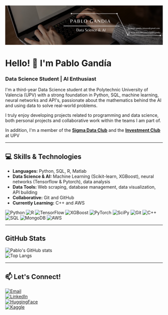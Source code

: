 <p align="center">
  <img src="github.png" alt="Banner">
</p>

# Hello! 👋 I'm Pablo Gandía

### Data Science Student | AI Enthusiast

I'm a third-year Data Science student at the Polytechnic University of Valencia (UPV) with a strong foundation in Python, SQL, machine learning, neural networks and API's, passionate about the mathematics behind the AI and using data to solve real-world problems.

I truly enjoy developing projects related to programming and data science, both personal projects and collaborative work within the teams I am part of.

In addition, I'm a member of the [**Sigma Data Club**](https://www.linkedin.com/company/sigma-data-club-upv/posts/?feedView=all) and the [**Investment Club**](https://www.linkedin.com/company/upv-investment-club/posts/?feedView=all) at UPV

---

## 💻 Skills & Technologies

- **Languages:** Python, SQL, R, Matlab
- **Data Science & AI:** Machine Learning (Scikit-learn, XGBoost), neural networks (Tensorflow & Pytorch), data analysis
- **Data Tools:** Web scraping, database management, data visualization, API building
- **Collaborative:** Git and GitHub
- **Currently Learning:** C++ and AWS

<p align="left">
  <!-- Python -->
  <img src="https://img.shields.io/badge/Python-3776AB?style=flat&logo=python&logoColor=white" alt="Python"/>

  <!-- R -->
  <img src="https://img.shields.io/badge/R-276DC3?style=flat&logo=r&logoColor=white" alt="R"/>

  <!-- TensorFlow -->
  <img src="https://img.shields.io/badge/TensorFlow-FF6F00?style=flat&logo=tensorflow&logoColor=white" alt="TensorFlow"/>

  <!-- XGBoost -->
  <img src="https://img.shields.io/badge/XGBoost-3A6E4F?style=flat&logo=xgboost&logoColor=white" alt="XGBoost"/>

  <!-- PyTorch -->
  <img src="https://img.shields.io/badge/PyTorch-EE4C2C?style=flat&logo=pytorch&logoColor=white" alt="PyTorch"/>

  <!-- SciPy -->
  <img src="https://img.shields.io/badge/SciPy-8C4DFF?style=flat&logo=scipy&logoColor=white" alt="SciPy"/>
  
  <!-- Git -->
  <img src="https://img.shields.io/badge/Git-F05032?style=flat&logo=git&logoColor=white" alt="Git"/>
  
  <!-- C++ -->
  <img src="https://img.shields.io/badge/C%2B%2B-00599C?style=flat&logo=c%2B%2B&logoColor=white" alt="C++"/>
  
  <!-- SQL -->
  <img src="https://img.shields.io/badge/SQL-4479A1?style=flat&logo=postgresql&logoColor=white" alt="SQL"/>

  <!-- MongoDB -->
  <img src="https://img.shields.io/badge/MongoDB-47A248?style=flat&logo=mongodb&logoColor=white" alt="MongoDB"/>

  <!-- AWS -->
  <img src="https://img.shields.io/badge/AWS-232F3E?style=flat&logo=amazon-aws&logoColor=FF9900" alt="AWS"/>
</p>


---

## GitHub Stats

![Pablo's GitHub stats](https://github-readme-stats.vercel.app/api?username=gandpablo&show_icons=true&theme=tokyonight)  
![Top Langs](https://github-readme-stats.vercel.app/api/top-langs/?username=gandpablo&layout=compact&theme=tokyonight)

---

## 📫 Let's Connect!

[![Email](https://img.shields.io/badge/Email-pablo.gandia.minana%40gmail.com-D14836?style=for-the-badge&logo=gmail&logoColor=white&logoWidth=40)](mailto:pablo.gandia.minana@gmail.com)  
[![LinkedIn](https://img.shields.io/badge/LinkedIn-Pablo%20Gandía-0A66C2?style=for-the-badge&logo=linkedin&logoColor=white&logoWidth=40)](https://www.linkedin.com/in/pablogandia)  
[![HuggingFace](https://img.shields.io/badge/HuggingFace-gandpablo-FFD21E?style=for-the-badge&logo=huggingface&logoColor=black&logoWidth=40)](https://huggingface.co/gandpablo)  
[![Kaggle](https://img.shields.io/badge/Kaggle-gandpablo-20BEFF?style=for-the-badge&logo=kaggle&logoColor=white&logoWidth=40)](https://www.kaggle.com/gandpablo)




